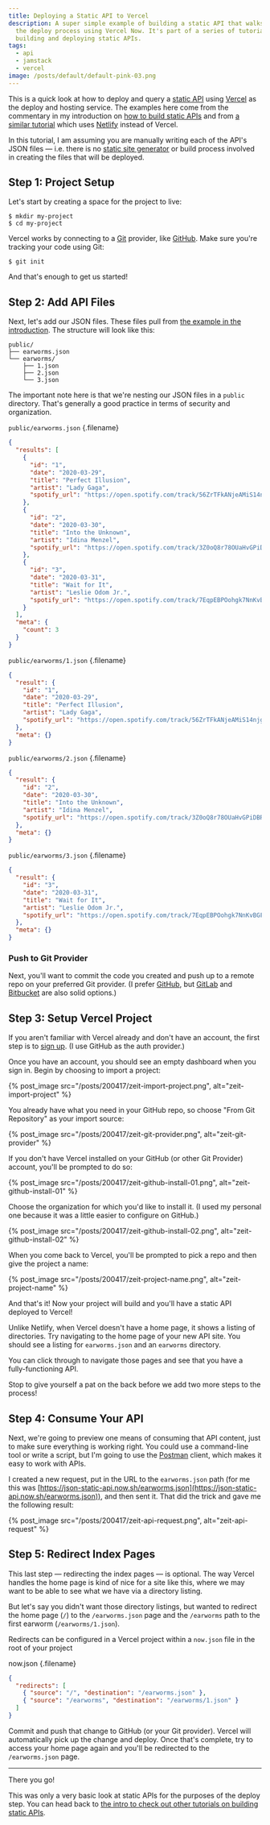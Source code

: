 ```yaml
---
title: Deploying a Static API to Vercel
description: A super simple example of building a static API that walks through
  the deploy process using Vercel Now. It's part of a series of tutorials on
  building and deploying static APIs.
tags:
  - api
  - jamstack
  - vercel
image: /posts/default/default-pink-03.png
---
```


This is a quick look at how to deploy and query a [static API](/posts/lets-talk-about-static-apis/) using [Vercel](https://vercel.com/) as the deploy and hosting service. The examples here come from the commentary in my introduction on [how to build static APIs](/posts/how-to-build-static-api/) and from [a similar tutorial](/posts/deploy-static-api-netlify/) which uses [Netlify](/posts/wtf-is-netlify/) instead of Vercel.

In this tutorial, I am assuming you are manually writing each of the API's JSON files — i.e. there is no [static site generator](https://www.staticgen.com/) or build process involved in creating the files that will be deployed.

## Step 1: Project Setup

Let's start by creating a space for the project to live:

    $ mkdir my-project
    $ cd my-project

Vercel works by connecting to a [Git](https://git-scm.com/) provider, like [GitHub](https://github.com/). Make sure you're tracking your code using Git:

    $ git init

And that's enough to get us started!

## Step 2: Add API Files

Next, let's add our JSON files. These files pull from [the example in the introduction](/posts/how-to-build-static-api/). The structure will look like this:

```
public/
├── earworms.json
└── earworms/
    ├── 1.json
    ├── 2.json
    └── 3.json
```

The important note here is that we're nesting our JSON files in a `public` directory. That's generally a good practice in terms of security and organization.

`public/earworms.json` {.filename}

```json
{
  "results": [
    {
      "id": "1",
      "date": "2020-03-29",
      "title": "Perfect Illusion",
      "artist": "Lady Gaga",
      "spotify_url": "https://open.spotify.com/track/56ZrTFkANjeAMiS14njg4E?si=oaaJCMbiTw2NqYK-L7CSEQ"
    },
    {
      "id": "2",
      "date": "2020-03-30",
      "title": "Into the Unknown",
      "artist": "Idina Menzel",
      "spotify_url": "https://open.spotify.com/track/3Z0oQ8r78OUaHvGPiDBR3W?si=__mISyOgTCy0nzyoumBiUg"
    },
    {
      "id": "3",
      "date": "2020-03-31",
      "title": "Wait for It",
      "artist": "Leslie Odom Jr.",
      "spotify_url": "https://open.spotify.com/track/7EqpEBPOohgk7NnKvBGFWo?si=eceqQWGATkO1HJ7n-gKOEQ"
    }
  ],
  "meta": {
    "count": 3
  }
}
```

`public/earworms/1.json` {.filename}

```json
{
  "result": {
    "id": "1",
    "date": "2020-03-29",
    "title": "Perfect Illusion",
    "artist": "Lady Gaga",
    "spotify_url": "https://open.spotify.com/track/56ZrTFkANjeAMiS14njg4E?si=oaaJCMbiTw2NqYK-L7CSEQ"
  },
  "meta": {}
}
```

`public/earworms/2.json` {.filename}

```json
{
  "result": {
    "id": "2",
    "date": "2020-03-30",
    "title": "Into the Unknown",
    "artist": "Idina Menzel",
    "spotify_url": "https://open.spotify.com/track/3Z0oQ8r78OUaHvGPiDBR3W?si=__mISyOgTCy0nzyoumBiUg"
  },
  "meta": {}
}
```

`public/earworms/3.json` {.filename}

```json
{
  "result": {
    "id": "3",
    "date": "2020-03-31",
    "title": "Wait for It",
    "artist": "Leslie Odom Jr.",
    "spotify_url": "https://open.spotify.com/track/7EqpEBPOohgk7NnKvBGFWo?si=eceqQWGATkO1HJ7n-gKOEQ"
  },
  "meta": {}
}
```

### Push to Git Provider

Next, you'll want to commit the code you created and push up to a remote repo on your preferred Git provider. (I prefer [GitHub](https://github.com/), but [GitLab](https://about.gitlab.com/) and [Bitbucket](https://bitbucket.org/product) are also solid options.)

## Step 3: Setup Vercel Project

If you aren't familiar with Vercel already and don't have an account, the first step is to [sign up](https://zeit.co/signup). (I use GitHub as the auth provider.)

Once you have an account, you should see an empty dashboard when you sign in. Begin by choosing to import a project:

{% post_image
    src="/posts/200417/zeit-import-project.png",
    alt="zeit-import-project" %}

You already have what you need in your GitHub repo, so choose "From Git Repository" as your import source:

{% post_image
    src="/posts/200417/zeit-git-provider.png",
    alt="zeit-git-provider" %}

If you don't have Vercel installed on your GitHub (or other Git Provider) account, you'll be prompted to do so:

{% post_image
    src="/posts/200417/zeit-github-install-01.png",
    alt="zeit-github-install-01" %}

Choose the organization for which you'd like to install it. (I used my personal one because it was a little easier to configure on GitHub.)

{% post_image
    src="/posts/200417/zeit-github-install-02.png",
    alt="zeit-github-install-02" %}

When you come back to Vercel, you'll be prompted to pick a repo and then give the project a name:

{% post_image
    src="/posts/200417/zeit-project-name.png",
    alt="zeit-project-name" %}

And that's it! Now your project will build and you'll have a static API deployed to Vercel!

Unlike Netlify, when Vercel doesn't have a home page, it shows a listing of directories. Try navigating to the home page of your new API site. You should see a listing for `earworms.json` and an `earworms` directory.

You can click through to navigate those pages and see that you have a fully-functioning API.

Stop to give yourself a pat on the back before we add two more steps to the process!

## Step 4: Consume Your API

Next, we're going to preview one means of consuming that API content, just to make sure everything is working right. You could use a command-line tool or write a script, but I'm going to use the [Postman](https://www.postman.com/) client, which makes it easy to work with APIs.

I created a new request, put in the URL to the `earworms.json` path (for me this was [https://json-static-api.now.sh/earworms.json](https://json-static-api.now.sh/earworms.json)), and then sent it. That did the trick and gave me the following result:

{% post_image
    src="/posts/200417/zeit-api-request.png",
    alt="zeit-api-request" %}

## Step 5: Redirect Index Pages

This last step — redirecting the index pages — is optional. The way Vercel handles the home page is kind of nice for a site like this, where we may want to be able to see what we have via a directory listing.

But let's say you didn't want those directory listings, but wanted to redirect the home page (`/`) to the `/earworms.json` page and the `/earworms` path to the first earworm (`/earworms/1.json`).

Redirects can be configured in a Vercel project within a `now.json` file in the root of your project

now.json {.filename}

```json
{
  "redirects": [
    { "source": "/", "destination": "/earworms.json" },
    { "source": "/earworms", "destination": "/earworms/1.json" }
  ]
}
```

Commit and push that change to GitHub (or your Git provider). Vercel will automatically pick up the change and deploy. Once that's complete, try to access your home page again and you'll be redirected to the `/earworms.json` page.

---

There you go!

This was only a very basic look at static APIs for the purposes of the deploy step. You can head back to [the intro to check out other tutorials on building static APIs](/posts/how-to-build-static-api#tutorials).

